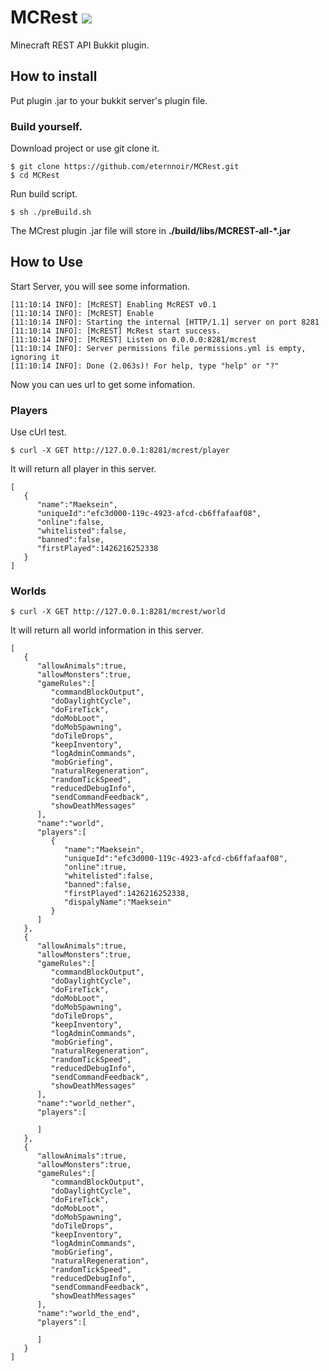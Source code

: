 # MCRest ![](https://travis-ci.org/eternnoir/MCRest.svg?branch=develop)
Minecraft REST API Bukkit plugin.

## How to install

Put plugin .jar to your bukkit server's plugin file.

### Build yourself.

Download project or use git clone it.

```
$ git clone https://github.com/eternnoir/MCRest.git
$ cd MCRest
```

Run build script.

```
$ sh ./preBuild.sh
```

The MCrest plugin .jar file will store in **./build/libs/MCREST-all-*.jar**

## How to Use
Start Server, you will see some information.

```
[11:10:14 INFO]: [McREST] Enabling McREST v0.1
[11:10:14 INFO]: [McREST] Enable
[11:10:14 INFO]: Starting the internal [HTTP/1.1] server on port 8281
[11:10:14 INFO]: [McREST] McRest start success.
[11:10:14 INFO]: [McREST] Listen on 0.0.0.0:8281/mcrest
[11:10:14 INFO]: Server permissions file permissions.yml is empty, ignoring it
[11:10:14 INFO]: Done (2.063s)! For help, type "help" or "?"

```

Now you can ues url to get some infomation.

### Players
Use cUrl test.

```
$ curl -X GET http://127.0.0.1:8281/mcrest/player
```

It will return all player in this server.

```
[
   {
      "name":"Maeksein",
      "uniqueId":"efc3d000-119c-4923-afcd-cb6ffafaaf08",
      "online":false,
      "whitelisted":false,
      "banned":false,
      "firstPlayed":1426216252338
   }
]
```

### Worlds
```
$ curl -X GET http://127.0.0.1:8281/mcrest/world
```

It will return all world information in this server.

```
[
   {
      "allowAnimals":true,
      "allowMonsters":true,
      "gameRules":[
         "commandBlockOutput",
         "doDaylightCycle",
         "doFireTick",
         "doMobLoot",
         "doMobSpawning",
         "doTileDrops",
         "keepInventory",
         "logAdminCommands",
         "mobGriefing",
         "naturalRegeneration",
         "randomTickSpeed",
         "reducedDebugInfo",
         "sendCommandFeedback",
         "showDeathMessages"
      ],
      "name":"world",
      "players":[
         {
            "name":"Maeksein",
            "uniqueId":"efc3d000-119c-4923-afcd-cb6ffafaaf08",
            "online":true,
            "whitelisted":false,
            "banned":false,
            "firstPlayed":1426216252338,
            "dispalyName":"Maeksein"
         }
      ]
   },
   {
      "allowAnimals":true,
      "allowMonsters":true,
      "gameRules":[
         "commandBlockOutput",
         "doDaylightCycle",
         "doFireTick",
         "doMobLoot",
         "doMobSpawning",
         "doTileDrops",
         "keepInventory",
         "logAdminCommands",
         "mobGriefing",
         "naturalRegeneration",
         "randomTickSpeed",
         "reducedDebugInfo",
         "sendCommandFeedback",
         "showDeathMessages"
      ],
      "name":"world_nether",
      "players":[

      ]
   },
   {
      "allowAnimals":true,
      "allowMonsters":true,
      "gameRules":[
         "commandBlockOutput",
         "doDaylightCycle",
         "doFireTick",
         "doMobLoot",
         "doMobSpawning",
         "doTileDrops",
         "keepInventory",
         "logAdminCommands",
         "mobGriefing",
         "naturalRegeneration",
         "randomTickSpeed",
         "reducedDebugInfo",
         "sendCommandFeedback",
         "showDeathMessages"
      ],
      "name":"world_the_end",
      "players":[

      ]
   }
]
```
